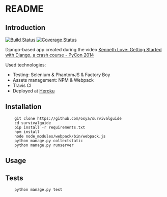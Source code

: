 # README

## Introduction

[![Build Status](https://travis-ci.org/osya/survivalguide.svg)](https://travis-ci.org/osya/survivalguide) [![Coverage Status](https://coveralls.io/repos/github/osya/survivalguide/badge.svg?branch=master)](https://coveralls.io/github/osya/survivalguide?branch=master)

Django-based app created during the video [Kenneth Love: Getting Started with Django, a crash course - PyCon 2014](https://www.youtube.com/watch?v=KZHXjGP71kQ)

Used technologies:

- Testing: Selenium & PhantomJS & Factory Boy
- Assets management: NPM & Webpack
- Travis CI
- Deployed at [Heroku](https://django-survival-guide.herokuapp.com/talks/lists/)

## Installation

```shell
    git clone https://github.com/osya/survivalguide
    cd survivalguide
    pip install -r requirements.txt
    npm install
    node node_modules/webpack/bin/webpack.js
    python manage.py collectstatic
    python manage.py runserver
```

## Usage

## Tests

```shell
    python manage.py test
```
